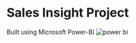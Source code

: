 # Sales Insight Project
Built using Microsoft Power-BI
![power bi](https://user-images.githubusercontent.com/57527558/106103946-b8823980-6167-11eb-84d1-221e9b958c31.PNG)

